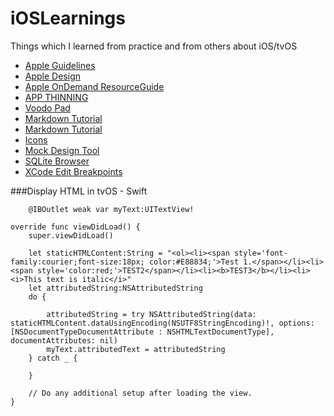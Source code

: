 # iOSLearnings
Things which I learned from practice and from others about iOS/tvOS
* [Apple Guidelines](https://developer.apple.com/app-store/review/guidelines/)
* [Apple Design](https://developer.apple.com/design/)
* [Apple OnDemand ResourceGuide](https://developer.apple.com/library/prerelease/ios/documentation/FileManagement/Conceptual/On_Demand_Resources_Guide/index.html#//apple_ref/doc/uid/TP40015083-CH2-SW1)
* [APP THINNING](https://developer.apple.com/library/prerelease/watchos/documentation/IDEs/Conceptual/AppDistributionGuide/AppThinning/AppThinning.html)
* [Voodo Pad](https://plausible.coop/voodoopad/)
* [Markdown Tutorial](http://markdowntutorial.com/)
* [Markdown Tutorial](https://help.github.com/articles/markdown-basics/)
* [Icons](https://icons8.com/web-app/new-icons/all)
* [Mock Design Tool](https://ninjamock.com/)
* [SQLite Browser](http://sqlitebrowser.org/)
* [XCode Edit Breakpoints](https://www.bignerdranch.com/blog/xcode-breakpoint-wizardry/)


###Display HTML in tvOS - Swift

	    @IBOutlet weak var myText:UITextView!

    override func viewDidLoad() {
        super.viewDidLoad()

        let staticHTMLContent:String = "<ol><li><span style='font-family:courier;font-size:18px; color:#E88834;'>Test 1.</span></li><li><span style='color:red;'>TEST2</span></li><li><b>TEST3</b></li><li><i>This text is italic</i>"
        let attributedString:NSAttributedString
        do {

            attributedString = try NSAttributedString(data: staticHTMLContent.dataUsingEncoding(NSUTF8StringEncoding)!, options: [NSDocumentTypeDocumentAttribute : NSHTMLTextDocumentType], documentAttributes: nil)
            myText.attributedText = attributedString
        } catch _ {
            
        }
        
        // Do any additional setup after loading the view.
    }
